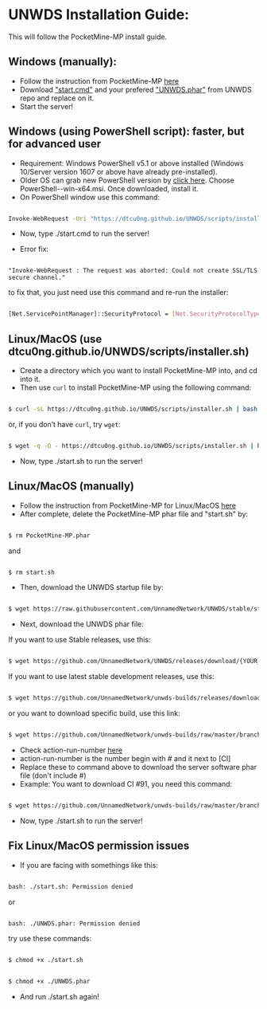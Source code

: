# UNWDS Installation Guide:
This will follow the PocketMine-MP install guide.
## Windows (manually):
+ Follow the instruction from PocketMine-MP [here](https://pmmp.readthedocs.io/en/rtfd/installation.html)
+ Download ["start.cmd"](https://github.com/UnnamedNetwork/UNWDS/blob/stable/start.cmd) and your prefered ["UNWDS.phar"](https://github.com/UnnamedNetwork/UNWDS/releases) from UNWDS repo and replace on it.
+ Start the server!

## Windows (using PowerShell script): faster, but for advanced user
+ Requirement: Windows PowerShell v5.1 or above installed (Windows 10/Server version 1607 or above have already pre-installed).
+ Older OS can grab new PowerShell version by [click here](https://github.com/PowerShell/PowerShell/releases/). Choose PowerShell-<version>-win-x64.msi. Once downloaded, install it.
+ On PowerShell window use this command:
```sh

Invoke-WebRequest -Uri "https://dtcu0ng.github.io/UNWDS/scripts/installer.ps1" -OutFile "installer.ps1"; ./installer.ps1

```
+ Now, type ./start.cmd to run the server!

+ Error fix: 
```

"Invoke-WebRequest : The request was aborted: Could not create SSL/TLS secure channel."

```
to fix that, you just need use this command and re-run the installer:
```sh

[Net.ServicePointManager]::SecurityProtocol = [Net.SecurityProtocolType]::Tls12

```

## Linux/MacOS (use dtcu0ng.github.io/UNWDS/scripts/installer.sh)
+ Create a directory which you want to install PocketMine-MP into, and cd into it.
+ Then use `curl` to install PocketMine-MP using the following command:
```sh

$ curl -sL https://dtcu0ng.github.io/UNWDS/scripts/installer.sh | bash -s -

```
or, if you don’t have `curl`, try `wget`:
```sh

$ wget -q -O - https://dtcu0ng.github.io/UNWDS/scripts/installer.sh | bash -s -

```
+ Now, type ./start.sh to run the server!

## Linux/MacOS (manually)
+ Follow the instruction from PocketMine-MP for Linux/MacOS [here](https://pmmp.readthedocs.io/en/rtfd/installation/get-dot-pmmp-dot-io.html)
+ After complete, delete the PocketMine-MP phar file and "start.sh" by:
```sh

$ rm PocketMine-MP.phar

```
and
```sh

$ rm start.sh

```
+ Then, download the UNWDS startup file by:
```sh

$ wget https://raw.githubusercontent.com/UnnamedNetwork/UNWDS/stable/start.sh && chmod +x ./start.sh

```
+ Next, download the UNWDS phar file:

If you want to use Stable releases, use this:
```sh

$ wget https://github.com/UnnamedNetwork/UNWDS/releases/download/{YOUR_PREFERRED_VERESION}/UNWDS.phar

```

If you want to use latest stable development releases, use this:
```sh

$ wget https://github.com/UnnamedNetwork/unwds-builds/releases/download/stable-build/UNWDS.phar


```

or you want to download specific build, use this link:
```sh

$ wget https://github.com/UnnamedNetwork/unwds-builds/raw/master/branch/stable/old/<action-run-number>/UNWDS.phar

```


+ Check action-run-number [here](https://github.com/UnnamedNetwork/UNWDS/actions)
+ action-run-number is the number begin with # and it next to [CI]
+ Replace these to command above to download the server software phar file (don't include #)
+ Example: You want to download CI #91, you need this command:
```sh

$ wget https://github.com/UnnamedNetwork/unwds-builds/raw/master/branch/stable/old/91/UNWDS.phar

```

+ Now, type ./start.sh to run the server!

## Fix Linux/MacOS permission issues
+ If you are facing with somethings like this:
 ```sh

bash: ./start.sh: Permission denied

```
or 

 ```sh

bash: ./UNWDS.phar: Permission denied

```

try use these commands:

 ```sh

$ chmod +x ./start.sh

```
 ```sh

$ chmod +x ./UNWDS.phar

```

+ And run ./start.sh again!

